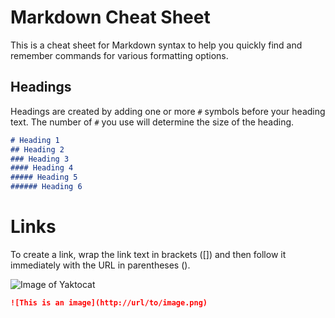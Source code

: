 # Markdown Cheat Sheet

This is a cheat sheet for Markdown syntax to help you quickly find and remember commands for various formatting options.

## Headings

Headings are created by adding one or more `#` symbols before your heading text. The number of `#` you use will determine the size of the heading.

```markdown
# Heading 1
## Heading 2
### Heading 3
#### Heading 4
##### Heading 5
###### Heading 6
```


# Links
To create a link, wrap the link text in brackets ([]) and then follow it immediately with the URL in parentheses ().

![Image of Yaktocat](https://octodex.github.com/images/yaktocat.png)

```markdown
![This is an image](http://url/to/image.png)
```
